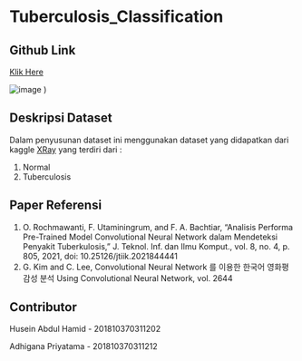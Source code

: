 # Tuberculosis_Classification


## Github Link

[Klik Here](https://github.com/huseinabdulh/Tuberculosis_Classification)



![image](![image](https://user-images.githubusercontent.com/49096980/172531196-d8371287-28df-40c7-a7f6-245f7cd84111.png))
)


## Deskripsi Dataset 
Dalam penyusunan dataset ini menggunakan dataset yang didapatkan dari kaggle [XRay]([https://www.kaggle.com/ashishjangra27/face-mask-12k-images-dataset](https://www.kaggle.com/tawsifurrahman/tuberculosis-tb-chest-xray-dataset)) yang terdiri dari :
1. Normal
2. Tuberculosis

## Paper Referensi
1. O. Rochmawanti, F. Utaminingrum, and F. A. Bachtiar, “Analisis Performa Pre-Trained Model Convolutional Neural Network dalam Mendeteksi Penyakit Tuberkulosis,” J. Teknol. Inf. dan Ilmu Komput., vol. 8, no. 4, p. 805, 2021, doi: 10.25126/jtiik.2021844441
2. G. Kim and C. Lee, Convolutional Neural Network 를 이용한 한국어 영화평 감성 분석 Using Convolutional Neural Network, vol. 2644

## Contributor
Husein Abdul Hamid - 201810370311202

Adhigana Priyatama - 201810370311212


